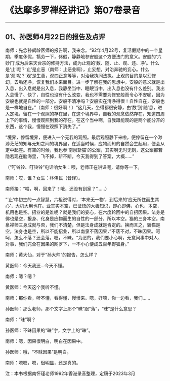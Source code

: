 # 《达摩多罗禅经讲记》第07卷录音

------

## 01、孙医师4月22日的报告及点评

南师：先念孙鹤龄医师的报告啊，我来念。“92年4月22号，复活假期中的一个星期，季度休假，犒劳一下，休假，静静地参安般这个方便法门的意义。安般的‘六妙门’成为后来天台宗的修持方法，成为止观的‘数、随、止、观、还、净’。什么是‘止’呢？‘止’是止恶（南师：止恶业啊），止妄想，对治奔驰的妄心。什么是‘观’呢？‘观’是生善，观四正念等等，对治我执同法执。止观的目的是以幻修幻，去垢还净，恢复我们本来面目。进一步了解在我的思想中，安般的意义就是出入息，出入息就是出入息，我静坐当中、睡眠当中，出入息也没有什么差别。我出入息慢了、快了，自性也没有什么改变，我也不需要为修安般而令心不安呢，因为安般也就是自性的一部分。安般不清净吗？安般实在清净得很！自性自在，安般也是一样地自在。”（南师：很好啊！）“这几天，坐得都很安静，由‘数’到‘随’息，进入定境，留在一个观照的存在里，在这个境界中，自我的观念依然存在，知道四周上下的事情，慢慢观照到我的存在。在这个当中啊，自我跟能观的是两个能分开的东西，这个我，慢慢在观照下消失了。”

“境界，停留境界，便进入一个无我的观照。最后观照静下来啦，便停留在一个渺渺茫茫的知与无知之间的境界里，在适当时候，应物而知的自然会生起用，便会从定中起座。有空的时候，我也参‘南泉斩猫’的公案，其实啊无时无刻，这公案都若隐若现在脑海里，飞不掉，斩不断，今天我得到了答案，大概……”

（“叮铃铃、叮铃铃”电话响女生：喂，老师正在讲课呢，请你等一下。

南师：哎，谁？女生：林伟民（音译）。

南师接：“喂，啊，回来了！哦，还没有到家？”……）

“‘止’中初生的一点智慧，六祖说得对，‘本来无一物’，到后来的‘应无所住而生其心’，大机大用也在。业其实本空，已证悟的大善知识，即心即佛，心也，本空，机用也是空。招业的是谁呢？就是我们的妄心，在六度轮回中的自招因果。法身是佛也是空，报身、化身是应物而生的自性的一部分，所以本空。猫的三身本空。南泉禅师三身成就与否，我们不清楚，但是法身成就是肯定的。换而言之，斩猫是空，法身也是空，所以不能招业，所以南泉不落因果，”不落不对，不昧因果。呵呵，怎么不落？还会落。嗯，不昧。“为恶的，我们要小心啊，无意间事中对人、对事，我们完全在因果的网罗下，一不小心便成五百年野狐身。”

南师：黄大仙，对于“孙大帅”的报告，怎么样？

黄医师：今天我还…今天不懂。

南师：嗯？嗯？

黄医师：今天这个我听不懂。

南师：那你看，听不懂，看得懂，慢慢来。嗯，好嘛，你一边看，我们……

孙医师：那么老师，那个文字上那个“昧”跟“落”，“昧”是什么意思？

南师：“昧”啊？

孙医师：不昧因果的“昧”字，文字上的“昧”。

南师：嗯，因果很明白，明白在因果中。

孙医师：哦，“不昧因果”是明白。

南师：嗯嗯，嗯，很明显，还是真的。

注：本书根据南怀瑾老师1992年香港录音整理，定稿于2023年3月

